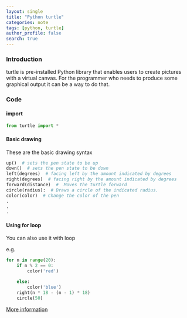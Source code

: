 ```yaml
---
layout: single
title: "Python turtle"
categories: note
tags: [python, turtle]
author_profile: false
search: true
---
```


### Introduction

turtle is pre-installed Python library that enables users to create pictures with a virtual canvas.
For the programmer who needs to produce some graphical output it can be a way to do that.

### Code

#### import

```python
from turtle import *
```

#### Basic drawing

These are the basic drawing syntax

```python
up()  # sets the pen state to be up
down()  # sets the pen state to be down
left(degrees)  # facing left by the amount indicated by degrees
right(degrees)  # facing right by the amount indicated by degrees
forward(distance)  #  Moves the turtle forward
circle(radius):  # Draws a circle of the indicated radius.
color(color)  # Change the color of the pen
.
.
.
```

#### Using for loop

You can also use it with loop

e.g.

```python
for n in range(20):
    if n % 2 == 0:
        color('red')

    else:
        color('blue')
    right(n * 18 - (n - 1) * 18)
    circle(50)
```

[More information](https://docs.python.org/3/library/turtle.html)
